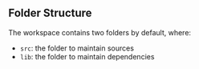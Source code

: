 ## Folder Structure

The workspace contains two folders by default, where:

- `src`: the folder to maintain sources
- `lib`: the folder to maintain dependencies


